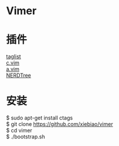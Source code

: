 Vimer
===========

# 插件

[taglist](http://www.vim.org/scripts/script.php?script_id=273)  
[c.vim](http://www.vim.org/scripts/script.php?script_id=213)  
[a.vim](http://www.vim.org/scripts/script.php?script_id=31)  
[NERDTree](https://github.com/scrooloose/nerdtree.git)  

# 安装

$ sudo apt-get install ctags  
$ git clone https://github.com/xiebiao/vimer  
$ cd vimer  
$ ./bootstrap.sh


